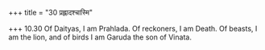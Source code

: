 +++
title = "30 प्रह्लादश्चास्मि"

+++
10.30 Of Daityas, I am Prahlada. Of reckoners, I am Death. Of beasts, I
am the lion, and of birds I am Garuda the son of Vinata.
